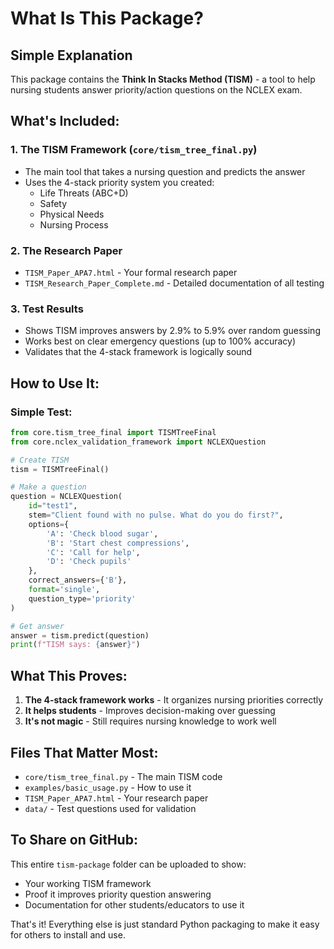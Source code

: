 # What Is This Package?

## Simple Explanation

This package contains the **Think In Stacks Method (TISM)** - a tool to help nursing students answer priority/action questions on the NCLEX exam.

## What's Included:

### 1. The TISM Framework (`core/tism_tree_final.py`)
- The main tool that takes a nursing question and predicts the answer
- Uses the 4-stack priority system you created:
  - Life Threats (ABC+D)
  - Safety
  - Physical Needs
  - Nursing Process

### 2. The Research Paper
- `TISM_Paper_APA7.html` - Your formal research paper
- `TISM_Research_Paper_Complete.md` - Detailed documentation of all testing

### 3. Test Results
- Shows TISM improves answers by 2.9% to 5.9% over random guessing
- Works best on clear emergency questions (up to 100% accuracy)
- Validates that the 4-stack framework is logically sound

## How to Use It:

### Simple Test:
```python
from core.tism_tree_final import TISMTreeFinal
from core.nclex_validation_framework import NCLEXQuestion

# Create TISM
tism = TISMTreeFinal()

# Make a question
question = NCLEXQuestion(
    id="test1",
    stem="Client found with no pulse. What do you do first?",
    options={
        'A': 'Check blood sugar',
        'B': 'Start chest compressions',
        'C': 'Call for help',
        'D': 'Check pupils'
    },
    correct_answers={'B'},
    format='single',
    question_type='priority'
)

# Get answer
answer = tism.predict(question)
print(f"TISM says: {answer}")
```

## What This Proves:

1. **The 4-stack framework works** - It organizes nursing priorities correctly
2. **It helps students** - Improves decision-making over guessing
3. **It's not magic** - Still requires nursing knowledge to work well

## Files That Matter Most:

- `core/tism_tree_final.py` - The main TISM code
- `examples/basic_usage.py` - How to use it
- `TISM_Paper_APA7.html` - Your research paper
- `data/` - Test questions used for validation

## To Share on GitHub:

This entire `tism-package` folder can be uploaded to show:
- Your working TISM framework
- Proof it improves priority question answering
- Documentation for other students/educators to use it

That's it! Everything else is just standard Python packaging to make it easy for others to install and use.